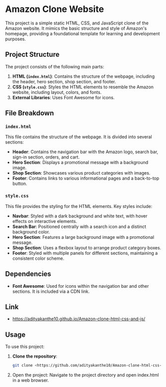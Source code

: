 # Amazon Clone Website

This project is a simple static HTML, CSS, and JavaScript clone of the Amazon website. It mimics the basic structure and style of Amazon's homepage, providing a foundational template for learning and development purposes.

## Project Structure

The project consists of the following main parts:

1. **HTML (`index.html`)**: Contains the structure of the webpage, including the header, hero section, shop section, and footer.
2. **CSS (`style.css`)**: Styles the HTML elements to resemble the Amazon website, including layout, colors, and fonts.
3. **External Libraries**: Uses Font Awesome for icons.

## File Breakdown

### `index.html`

This file contains the structure of the webpage. It is divided into several sections:

- **Header**: Contains the navigation bar with the Amazon logo, search bar, sign-in section, orders, and cart.
- **Hero Section**: Displays a promotional message with a background image.
- **Shop Section**: Showcases various product categories with images.
- **Footer**: Contains links to various informational pages and a back-to-top button.

### `style.css`

This file provides the styling for the HTML elements. Key styles include:

- **Navbar**: Styled with a dark background and white text, with hover effects on interactive elements.
- **Search Bar**: Positioned centrally with a search icon and a distinct background color.
- **Hero Section**: Features a large background image with a promotional message.
- **Shop Section**: Uses a flexbox layout to arrange product category boxes.
- **Footer**: Styled with multiple panels for different sections, maintaining a consistent color scheme.

## Dependencies

- **Font Awesome**: Used for icons within the navigation bar and other sections. It is included via a CDN link.

## Link 
- https://adityakanthe10.github.io/Amazon-clone-html-css-and-js/

## Usage

To use this project:

1. **Clone the repository**:
   ```bash
   git clone <https://github.com/adityakanthe10/Amazon-clone-html-css-and-js/edit/main>

2. Open the project:
Navigate to the project directory and open index.html in a web browser.
